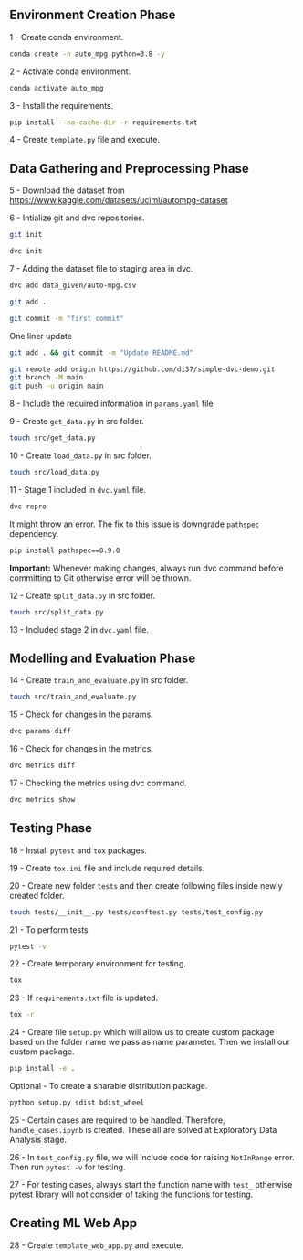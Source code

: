 ## Environment Creation Phase

1 - Create conda environment.

```bash
conda create -n auto_mpg python=3.8 -y
```

2 - Activate conda environment.

```bash
conda activate auto_mpg
```

3 - Install the requirements.

```bash
pip install --no-cache-dir -r requirements.txt
```

4 - Create `template.py` file and execute.

## Data Gathering and Preprocessing Phase

5 - Download the dataset from
https://www.kaggle.com/datasets/uciml/autompg-dataset

6 - Intialize git and dvc repositories.

```bash
git init
```

```bash
dvc init
```

7 - Adding the dataset file to staging area in dvc.

```bash
dvc add data_given/auto-mpg.csv
```

```bash
git add .
```

```bash
git commit -m "first commit"
```

One liner update

```bash
git add . && git commit -m "Update README.md"
```

```bash
git remote add origin https://github.com/di37/simple-dvc-demo.git
git branch -M main
git push -u origin main
```

8 - Include the required information in `params.yaml` file

9 - Create `get_data.py` in src folder.

```bash
touch src/get_data.py
```

10 - Create `load_data.py` in src folder.

```bash
touch src/load_data.py
```

11 - Stage 1 included in `dvc.yaml` file.

```bash
dvc repro
```

It might throw an error. The fix to this issue is downgrade `pathspec` dependency.

```bash
pip install pathspec==0.9.0
```

**Important:** Whenever making changes, always run dvc command before committing to Git otherwise error will be thrown.

12 - Create `split_data.py` in src folder.

```bash
touch src/split_data.py
```

13 - Included stage 2 in `dvc.yaml` file.

## Modelling and Evaluation Phase

14 - Create `train_and_evaluate.py` in src folder.

```bash
touch src/train_and_evaluate.py
```

15 - Check for changes in the params.

```bash
dvc params diff
```

16 - Check for changes in the metrics.

```bash
dvc metrics diff
```

17 - Checking the metrics using dvc command.

```bash
dvc metrics show
```

## Testing Phase

18 - Install `pytest` and `tox` packages.

19 - Create `tox.ini` file and include required details.

20 - Create new folder `tests` and then create following files inside newly created folder.

```bash
touch tests/__init__.py tests/conftest.py tests/test_config.py
```

21 - To perform tests

```bash
pytest -v
```

22 - Create temporary environment for testing.

```bash
tox
```

23 - If `requirements.txt` file is updated.

```bash
tox -r
```

24 - Create file `setup.py` which will allow us to create custom package based on the folder name we pass as name parameter. Then we install our custom package.

```bash
pip install -e .
```

Optional - To create a sharable distribution package.

```bash
python setup.py sdist bdist_wheel
```

25 - Certain cases are required to be handled. Therefore, `handle_cases.ipynb` is created. These all are solved at Exploratory Data Analysis stage.

26 - In `test_config.py` file, we will include code for raising `NotInRange` error. Then run `pytest -v` for testing.

27 - For testing cases, always start the function name with `test_` otherwise pytest library will not consider of taking the functions for testing.

## Creating ML Web App

28 - Create `template_web_app.py` and execute.
